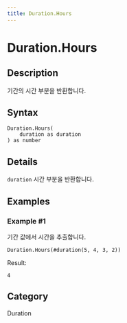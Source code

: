 ```yaml
---
title: Duration.Hours
---
```


# Duration.Hours


## Description

기간의 시간 부분을 반환합니다.


## Syntax

```powerquery
Duration.Hours(
    duration as duration
) as number
```


## Details

<code>duration</code> 시간 부분을 반환합니다.


## Examples

### Example #1 
기간 값에서 시간을 추출합니다.
```powerquery
Duration.Hours(#duration(5, 4, 3, 2))
```

Result: 
```powerquery
4
```




## Category
Duration
